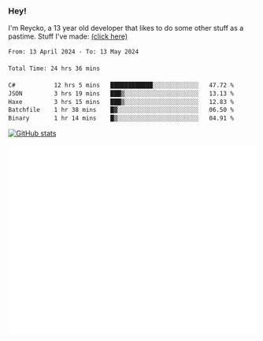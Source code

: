 ### Hey!
I'm Reycko, a 13 year old developer that likes to do some other stuff as a pastime.
Stuff I've made: [(click here)](https://pastebin.com/raw/QiNpEYja)

<!--START_SECTION:wakasection-->

```txt
From: 13 April 2024 - To: 13 May 2024

Total Time: 24 hrs 36 mins

C#           12 hrs 5 mins   ████████████░░░░░░░░░░░░░   47.72 %
JSON         3 hrs 19 mins   ███▒░░░░░░░░░░░░░░░░░░░░░   13.13 %
Haxe         3 hrs 15 mins   ███▒░░░░░░░░░░░░░░░░░░░░░   12.83 %
Batchfile    1 hr 38 mins    █▓░░░░░░░░░░░░░░░░░░░░░░░   06.50 %
Binary       1 hr 14 mins    █▒░░░░░░░░░░░░░░░░░░░░░░░   04.91 %
```

<!--END_SECTION:wakasection-->

[![GitHub stats](https://github-readme-stats.vercel.app/api?username=Reycko&show_icons=true&theme=dark&hide_title=true&count_private=true)](https://github.com/anuraghazra/github-readme-stats)

![Metrics](/github-metrics.svg)
